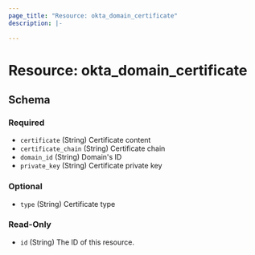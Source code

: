 ```yaml
---
page_title: "Resource: okta_domain_certificate"
description: |-
  
---
```


# Resource: okta_domain_certificate





<!-- schema generated by tfplugindocs -->
## Schema

### Required

- `certificate` (String) Certificate content
- `certificate_chain` (String) Certificate chain
- `domain_id` (String) Domain's ID
- `private_key` (String) Certificate private key

### Optional

- `type` (String) Certificate type

### Read-Only

- `id` (String) The ID of this resource.


